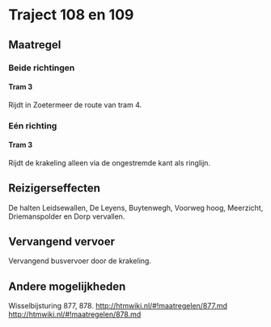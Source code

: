# Traject 108 en 109
## Maatregel
### Beide richtingen

#### Tram 3
Rijdt in Zoetermeer de route van tram 4.

### Eén richting

#### Tram 3
Rijdt de krakeling alleen via de ongestremde kant als ringlijn.

## Reizigerseffecten
De halten Leidsewallen, De Leyens, Buytenwegh, Voorweg hoog,  Meerzicht, Driemanspolder en Dorp vervallen.

## Vervangend vervoer
Vervangend busvervoer door de krakeling.

## Andere mogelijkheden
Wisselbijsturing 877, 878.
http://htmwiki.nl/#!maatregelen/877.md
http://htmwiki.nl/#!maatregelen/878.md
